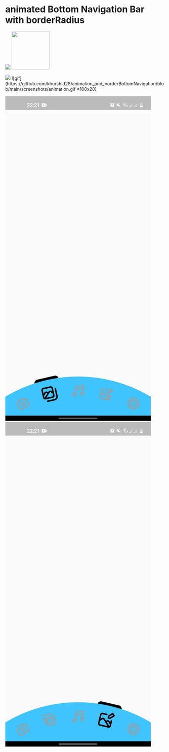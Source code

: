 # animated Bottom Navigation Bar with borderRadius
![]([/uploads/d19fcc3d3b4d313c8cd7960a343463b6/table.png](https://github.com/khurshid28/animation_and_borderBottomNavigation/blob/main/screenshots/animation.gif))
<img src="[/uploads/d19fcc3d3b4d313c8cd7960a343463b6/table.png](https://github.com/khurshid28/animation_and_borderBottomNavigation/blob/main/screenshots/animation.gif)"  width="120" height="120">

<img src="https://github.com/khurshid28/animation_and_borderBottomNavigation/blob/main/screenshots/animation.gif"  width="120">
![gif](https://github.com/khurshid28/animation_and_borderBottomNavigation/blob/main/screenshots/animation.gif =100x20)

![image1](https://github.com/khurshid28/animation_and_borderBottomNavigation/blob/main/screenshots/screenshot1.jpg) ![image2](https://github.com/khurshid28/animation_and_borderBottomNavigation/blob/main/screenshots/screenshot2.jpg)
